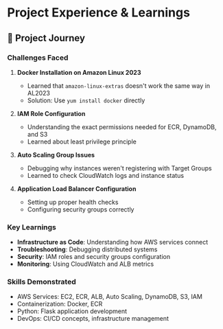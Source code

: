 # Project Experience & Learnings

## 🎯 Project Journey

### Challenges Faced
1. **Docker Installation on Amazon Linux 2023**
   - Learned that `amazon-linux-extras` doesn't work the same way in AL2023
   - Solution: Use `yum install docker` directly

2. **IAM Role Configuration**
   - Understanding the exact permissions needed for ECR, DynamoDB, and S3
   - Learned about least privilege principle

3. **Auto Scaling Group Issues**
   - Debugging why instances weren't registering with Target Groups
   - Learned to check CloudWatch logs and instance status

4. **Application Load Balancer Configuration**
   - Setting up proper health checks
   - Configuring security groups correctly

### Key Learnings
- **Infrastructure as Code**: Understanding how AWS services connect
- **Troubleshooting**: Debugging distributed systems
- **Security**: IAM roles and security groups configuration
- **Monitoring**: Using CloudWatch and ALB metrics

### Skills Demonstrated
- AWS Services: EC2, ECR, ALB, Auto Scaling, DynamoDB, S3, IAM
- Containerization: Docker, ECR
- Python: Flask application development
- DevOps: CI/CD concepts, infrastructure management